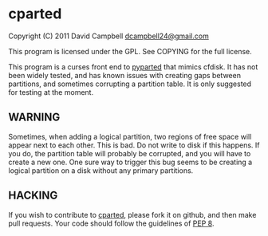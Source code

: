 # cparted

Copyright (C) 2011 David Campbell <dcampbell24@gmail.com>

This program is licensed under the GPL. See COPYING for the full license.

This program is a curses front end to [pyparted][1] that mimics cfdisk. It
has not been widely tested, and has known issues with creating gaps between
partitions, and sometimes corrupting a partition table. It is only suggested
for testing at the moment.

[1]: http://git.fedorahosted.org/git/?p=pyparted.git

## WARNING

Sometimes, when adding a logical partition, two regions of free space will
appear next to each other. This is bad. Do not write to disk if this happens.
If you do, the partition table will probably be corrupted, and you will have
to create a new one. One sure way to trigger this bug seems to be creating a
logical partition on a disk without any primary partitions.

## HACKING

If you wish to contribute to [cparted][2], please fork it on github, and then make
pull requests. Your code should follow the guidelines of [PEP 8][3].

[2]: https://github.com/davekong/cparted
[3]: http://www.python.org/dev/peps/pep-0008/
